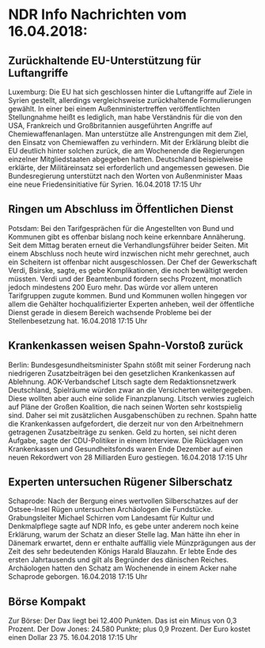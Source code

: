 # NDR Info Nachrichten vom 16.04.2018:


## Zurückhaltende EU-Unterstützung für Luftangriffe
Luxemburg: Die EU hat sich geschlossen hinter die Luftangriffe auf Ziele in Syrien gestellt, allerdings vergleichsweise zurückhaltende Formulierungen gewählt. In einer bei einem Außenministertreffen veröffentlichten Stellungnahme heißt es lediglich, man habe Verständnis für die von den USA, Frankreich und Großbritannien ausgeführten Angriffe auf Chemiewaffenanlagen. Man unterstütze alle Anstrengungen mit dem Ziel, den Einsatz von Chemiewaffen zu verhindern. Mit der Erklärung bleibt die EU deutlich hinter solchen zurück, die am Wochenende die Regierungen einzelner Mitgliedstaaten abgegeben hatten. Deutschland beispielweise erklärte, der Militäreinsatz sei erforderlich und angemessen gewesen. Die Bundesregierung unterstützt nach den Worten von Außenminister Maas eine neue Friedensinitiative für Syrien. 16.04.2018 17:15 Uhr 

## Ringen um Abschluss im Öffentlichen Dienst
Potsdam: Bei den Tarifgesprächen für die Angestellten von Bund und Kommunen gibt es offenbar bislang noch keine erkennbare Annäherung. Seit dem Mittag beraten erneut die Verhandlungsführer beider Seiten. Mit einem Abschluss noch heute wird inzwischen nicht mehr gerechnet, auch ein Scheitern ist offenbar nicht ausgeschlossen. Der Chef der Gewerkschaft Verdi, Bsirske, sagte, es gebe Komplikationen, die noch bewältigt werden müssten. Verdi und der Beamtenbund fordern sechs Prozent, monatlich jedoch mindestens 200 Euro mehr. Das würde vor allem unteren Tarifgruppen zugute kommen. Bund und Kommunen wollen hingegen vor allem die Gehälter hochqualifizierter Experten anheben, weil der öffentliche Dienst gerade in diesem Bereich wachsende Probleme bei der Stellenbesetzung hat. 16.04.2018 17:15 Uhr 

## Krankenkassen weisen Spahn-Vorstoß zurück
Berlin: 	Bundesgesundheitsminister Spahn stößt mit seiner Forderung nach niedrigeren Zusatzbeiträgen bei den gesetzlichen Krankenkassen auf Ablehnung. AOK-Verbandschef Litsch sagte dem Redaktionsnetzwerk Deutschland, Spielräume würden zwar an die Versicherten weitergegeben. Diese wollten aber auch eine solide Finanzplanung. Litsch verwies zugleich auf Pläne der Großen Koalition, die nach seinen Worten sehr kostspielig sind. Daher sei mit zusätzlichen Ausgabenschüben zu rechnen. Spahn hatte die Krankenkassen aufgefordert, die derzeit nur von den Arbeitnehmern getragenen Zusatzbeiträge zu senken. Geld zu horten, sei nicht deren Aufgabe, sagte der CDU-Politiker in einem Interview. Die Rücklagen von Krankenkassen und Gesundheitsfonds waren Ende Dezember auf einen neuen Rekordwert von 28 Milliarden Euro gestiegen. 16.04.2018 17:15 Uhr 

## Experten untersuchen Rügener Silberschatz
Schaprode: Nach der Bergung eines wertvollen Silberschatzes auf der Ostsee-Insel Rügen untersuchen Archäologen die Fundstücke. Grabungsleiter Michael Schirren vom Landesamt für Kultur und Denkmalpflege sagte auf NDR Info, es gebe unter anderem noch keine Erklärung, warum der Schatz an dieser Stelle lag. Man hätte ihn eher in Dänemark erwartet, denn er enthalte auffällig viele Münzprägungen aus der Zeit des sehr bedeutenden Königs Harald Blauzahn. Er lebte Ende des ersten Jahrtausends und gilt als Begründer des dänischen Reiches. Archäologen hatten den Schatz am Wochenende in einem Acker nahe Schaprode geborgen. 16.04.2018 17:15 Uhr 

## Börse Kompakt
Zur Börse: Der Dax liegt bei 12.400 Punkten. Das ist ein Minus von 0,3 Prozent. Der Dow Jones: 24.580 Punkte; plus 0,9 Prozent. Der Euro kostet einen Dollar 23 75. 16.04.2018 17:15 Uhr 

